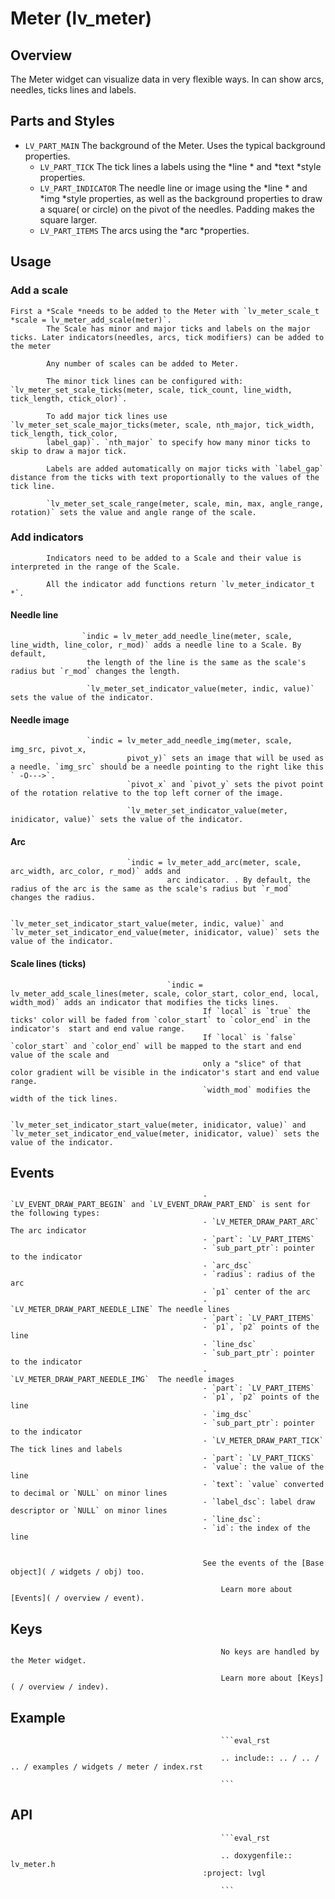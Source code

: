 # Meter (lv_meter)

## Overview
The Meter widget can visualize data in very flexible ways. In can show arcs, needles, ticks lines and labels.

## Parts and Styles
- `LV_PART_MAIN` The background of the Meter. Uses the typical background properties.
	- `LV_PART_TICK` The tick lines a labels using the *line * and *text *style properties.
	- `LV_PART_INDICATOR` The needle line or image using the *line * and *img *style properties, as well as the background properties to draw a square( or
	circle) on the pivot of the needles. Padding makes the square larger.
	- `LV_PART_ITEMS` The arcs using the *arc *properties.

## Usage

### Add a scale

	First a *Scale *needs to be added to the Meter with `lv_meter_scale_t *scale = lv_meter_add_scale(meter)`.
			The Scale has minor and major ticks and labels on the major ticks. Later indicators(needles, arcs, tick modifiers) can be added to the meter

			Any number of scales can be added to Meter.

			The minor tick lines can be configured with: `lv_meter_set_scale_ticks(meter, scale, tick_count, line_width, tick_length, ctick_olor)`.

			To add major tick lines use `lv_meter_set_scale_major_ticks(meter, scale, nth_major, tick_width, tick_length, tick_color,
			label_gap)`. `nth_major` to specify how many minor ticks to skip to draw a major tick.

			Labels are added automatically on major ticks with `label_gap` distance from the ticks with text proportionally to the values of the tick line.

			`lv_meter_set_scale_range(meter, scale, min, max, angle_range, rotation)` sets the value and angle range of the scale.

### Add indicators

			Indicators need to be added to a Scale and their value is interpreted in the range of the Scale.

			All the indicator add functions return `lv_meter_indicator_t *`.

#### Needle line

					`indic = lv_meter_add_needle_line(meter, scale, line_width, line_color, r_mod)` adds a needle line to a Scale. By default,
					 the length of the line is the same as the scale's radius but `r_mod` changes the length.

					 `lv_meter_set_indicator_value(meter, indic, value)` sets the value of the indicator.

#### Needle image

					 `indic = lv_meter_add_needle_img(meter, scale, img_src, pivot_x,
							  pivot_y)` sets an image that will be used as a needle. `img_src` should be a needle pointing to the right like this ` -O--->`.
							  `pivot_x` and `pivot_y` sets the pivot point of the rotation relative to the top left corner of the image.

							  `lv_meter_set_indicator_value(meter, inidicator, value)` sets the value of the indicator.

#### Arc
							  `indic = lv_meter_add_arc(meter, scale, arc_width, arc_color, r_mod)` adds and
									   arc indicator. . By default, the radius of the arc is the same as the scale's radius but `r_mod` changes the radius.

									   `lv_meter_set_indicator_start_value(meter, indic, value)` and `lv_meter_set_indicator_end_value(meter, inidicator, value)` sets the value of the indicator.

#### Scale lines (ticks)
									   `indic = lv_meter_add_scale_lines(meter, scale, color_start, color_end, local, width_mod)` adds an indicator that modifies the ticks lines.
											   If `local` is `true` the ticks' color will be faded from `color_start` to `color_end` in the indicator's  start and end value range.
											   If `local` is `false` `color_start` and `color_end` will be mapped to the start and end value of the scale and
											   only a "slice" of that color gradient will be visible in the indicator's start and end value range.
											   `width_mod` modifies the width of the tick lines.

											   `lv_meter_set_indicator_start_value(meter, inidicator, value)` and `lv_meter_set_indicator_end_value(meter, inidicator, value)` sets the value of the indicator.

## Events
											   - `LV_EVENT_DRAW_PART_BEGIN` and `LV_EVENT_DRAW_PART_END` is sent for the following types:
											   - `LV_METER_DRAW_PART_ARC` The arc indicator
											   - `part`: `LV_PART_ITEMS`
											   - `sub_part_ptr`: pointer to the indicator
											   - `arc_dsc`
											   - `radius`: radius of the arc
											   - `p1` center of the arc
											   - `LV_METER_DRAW_PART_NEEDLE_LINE` The needle lines
											   - `part`: `LV_PART_ITEMS`
											   - `p1`, `p2` points of the line
											   - `line_dsc`
											   - `sub_part_ptr`: pointer to the indicator
											   - `LV_METER_DRAW_PART_NEEDLE_IMG`  The needle images
											   - `part`: `LV_PART_ITEMS`
											   - `p1`, `p2` points of the line
											   - `img_dsc`
											   - `sub_part_ptr`: pointer to the indicator
											   - `LV_METER_DRAW_PART_TICK` The tick lines and labels
											   - `part`: `LV_PART_TICKS`
											   - `value`: the value of the line
											   - `text`: `value` converted to decimal or `NULL` on minor lines
											   - `label_dsc`: label draw descriptor or `NULL` on minor lines
											   - `line_dsc`:
											   - `id`: the index of the line


											   See the events of the [Base object]( / widgets / obj) too.

												   Learn more about [Events]( / overview / event).

## Keys
												   No keys are handled by the Meter widget.

												   Learn more about [Keys]( / overview / indev).


## Example

												   ```eval_rst

												   .. include:: .. / .. / .. / examples / widgets / meter / index.rst

												   ```

## API

												   ```eval_rst

												   .. doxygenfile:: lv_meter.h
											   :project: lvgl

												   ```
